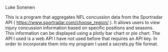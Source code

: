 Luke Sonenen

This is a program that aggregates NFL concussion data from the Sportradar API ( https://www.sportradar.com/choose_region/ ). It  allows users to view injury concussion information based on specific positions and seasons. This information can be displayed using a plotly bar chart or pie chart. The API I used is a web API I have not used before that requires an API key. In order to incorporate them into my program I used a secrets.py file format.
